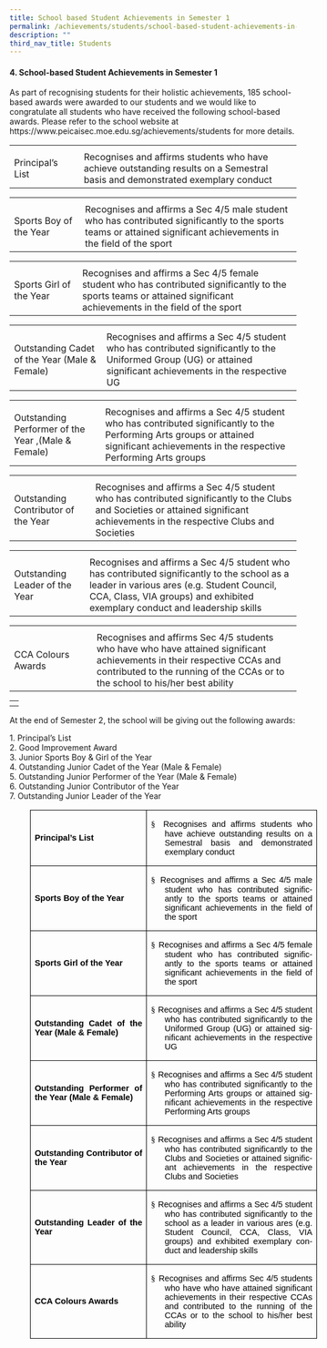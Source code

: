 ```yaml
---
title: School based Student Achievements in Semester 1
permalink: /achievements/students/school-based-student-achievements-in-semester-1/
description: ""
third_nav_title: Students
---
```

<p></p><h4>4.	School-based Student Achievements in Semester 1</h4><p></p>
<p> As part of recognising students for their holistic achievements, 185 school-based awards were awarded to our students and we would like to congratulate all students who have received the following school-based awards. Please refer to the school website at https://www.peicaisec.moe.edu.sg/achievements/students for more details. </p>
<table>
<tbody>
<tr>
<th style="text-align: left;"></th>
<th style="text-align: left;"></th>
</tr>
<tr>
<td style="text-align: left;">Principal’s List &nbsp;&nbsp;&nbsp;&nbsp;&nbsp;&nbsp;&nbsp;&nbsp;&nbsp;&nbsp;&nbsp;&nbsp;&nbsp;&nbsp;&nbsp;</td>
<td style="text-align: left;">Recognises and affirms students who have achieve outstanding results on a Semestral basis and demonstrated exemplary conduct</td>	
</tr>
</tbody></table>
<table>
<tbody>
<tr>
<th style="text-align: left;"></th>
<th style="text-align: left;"></th>
</tr>
<tr>
<td style="text-align: left;">Sports Boy of the Year&nbsp;&nbsp;&nbsp;&nbsp;&nbsp;&nbsp;&nbsp;&nbsp;&nbsp;&nbsp; </td>
<td style="text-align: left;">Recognises and affirms a Sec 4/5 male student who has contributed significantly to the sports teams or attained significant achievements in the field of the sport</td>
</tr>
</tbody></table>
<table>
<tbody>
<tr>
<th style="text-align: left;"></th>
<th style="text-align: left;"></th>
</tr>
<tr>
<td style="text-align: left;">Sports Girl of the Year&nbsp;&nbsp;&nbsp;&nbsp;&nbsp;&nbsp;&nbsp;&nbsp;&nbsp; </td>
<td style="text-align: left;">Recognises and affirms a Sec 4/5 female student who has contributed significantly to the sports teams or attained significant achievements in the field of the sport</td>
</tr>
</tbody></table>
<table>
<tbody>
<tr>
<th style="text-align: left;"></th>
<th style="text-align: left;"></th>
</tr>
<tr>
	<td style="text-align: left;">Outstanding Cadet of the Year (Male &amp; Female)&nbsp;&nbsp;&nbsp; </td>
<td style="text-align: left;">Recognises and affirms a Sec 4/5 student who has contributed significantly to the Uniformed Group (UG) or attained significant achievements in the respective UG</td>
</tr>
</tbody></table>
<table>
<tbody>
<tr>
<th style="text-align: left;"></th>
<th style="text-align: left;"></th>
</tr>
<tr>
	<td style="text-align: left;">Outstanding Performer of the Year ,(Male &amp; Female) </td>
<td style="text-align: left;">Recognises and affirms a Sec 4/5 student who has contributed significantly to the Performing Arts groups or attained significant achievements in the respective Performing Arts groups</td>
</tr>
</tbody></table>
<table>
<tbody>
<tr>
<th style="text-align: left;"></th>
<th style="text-align: left;"></th>
</tr>
<tr>
	<td style="text-align: left;">Outstanding Contributor of the Year</td>
<td style="text-align: left;">Recognises and affirms a Sec 4/5 student who has contributed significantly to the Clubs and Societies or attained significant achievements in the respective Clubs and Societies</td>
</tr>
</tbody></table>
<table>
<tbody>
<tr>
<th style="text-align: left;"></th>
<th style="text-align: left;"></th>
</tr>
<tr>
<td style="text-align: left;">Outstanding Leader of the Year</td>
<td style="text-align: left;">Recognises and affirms a Sec 4/5 student who has contributed significantly to the school as a leader in various ares (e.g. Student Council, CCA, Class, VIA groups) and exhibited exemplary conduct and leadership skills </td>
</tr>
</tbody></table>
<table>
<tbody>
<tr>
<th style="text-align: left;"></th>
<th style="text-align: left;"></th>
</tr>
<tr>
<td style="text-align: left;">CCA Colours Awards&nbsp;&nbsp;&nbsp;&nbsp;&nbsp;&nbsp;&nbsp;&nbsp;&nbsp;&nbsp;&nbsp;&nbsp;&nbsp;</td>
<td style="text-align: left;">Recognises and affirms Sec 4/5 students who have who have attained significant achievements in their respective CCAs and contributed to the running of the CCAs or to the school to his/her best ability</td>
</tr>
</tbody></table>
<table>
<tbody>
<tr>
<th style="text-align: left;"></th>
</tr>
<tr>
</tr>
</tbody></table>
<p>At the end of Semester 2, the school will be giving out the following awards:</p>
<p>1.	Principal’s List<br>
2.	Good Improvement Award<br>
3.	Junior Sports Boy &amp; Girl of the Year<br>
4.	Outstanding Junior Cadet of the Year (Male &amp; Female)<br>
5.	Outstanding Junior Performer of the Year (Male &amp; Female)<br>
6.	Outstanding Junior Contributor of the Year<br>
7.	Outstanding Junior Leader of the Year</p>

<table class="TableGrid1" border="1" cellspacing="0" cellpadding="0" style="margin-left:
 27.0pt;border-collapse:collapse;mso-table-layout-alt:fixed;border:none;
 mso-border-alt:solid windowtext .5pt;mso-yfti-tbllook:1184;mso-padding-alt:
 0in 5.4pt 0in 5.4pt"><tbody><tr style="mso-yfti-irow:0;mso-yfti-firstrow:yes;height:46.45pt"><td width="234" style="width:175.25pt;border:solid windowtext 1.0pt;mso-border-alt:
  solid windowtext .5pt;padding:0in 5.4pt 0in 5.4pt;height:46.45pt"><p class="MsoNormal" style="margin-top:12.0pt;margin-right:0in;margin-bottom:
  12.0pt;margin-left:0in;text-align:justify"><a name="_Hlk136868725"><b style="mso-bidi-font-weight:normal"><span style="font-size:11.0pt;font-family:
  &quot;Arial&quot;,sans-serif;mso-fareast-font-family:Arial;color:black;mso-ansi-language:
  EN-US">Principal’s List</span></b></a><span style="mso-bookmark:_Hlk136868725"><span style="font-size:11.0pt;font-family:&quot;Arial&quot;,sans-serif;mso-fareast-font-family:
  Arial;color:black;mso-ansi-language:EN-US;mso-bidi-font-weight:bold"></span></span></p></td><td width="357" style="width:267.75pt;border:solid windowtext 1.0pt;border-left:
  none;mso-border-left-alt:solid windowtext .5pt;mso-border-alt:solid windowtext .5pt;
  padding:0in 5.4pt 0in 5.4pt;height:46.45pt"><p class="MsoNormal" style="margin-left:17.85pt;mso-add-space:auto;text-align:
  justify;text-indent:-17.85pt;mso-list:l0 level1 lfo1"><span style="mso-bookmark:
  _Hlk136868725"><span style="font-size:11.0pt;font-family:
  Wingdings;mso-fareast-font-family:Wingdings;mso-bidi-font-family:Wingdings;
  color:black;mso-ansi-language:EN-US;mso-bidi-font-weight:bold"><span style="mso-list:Ignore">§<span style="font:7.0pt &quot;Times New Roman&quot;">&nbsp; </span></span></span><span style="font-size:11.0pt;font-family:&quot;Arial&quot;,sans-serif;mso-fareast-font-family:
  Arial;color:black;mso-ansi-language:EN-US;mso-bidi-font-weight:bold">Recognises and affirms students who have</span></span><span style="mso-bookmark:_Hlk136868725"><span style="font-size:11.0pt;font-family:&quot;Arial&quot;,sans-serif;mso-fareast-font-family:
  Arial;color:black;mso-ansi-language:EN-US"> achieve outstanding results on a Semestral basis and demonstrated exemplary conduct<span style="mso-bidi-font-weight:
  bold"></span></span></span></p></td></tr><tr style="mso-yfti-irow:1;height:56.35pt"><td width="234" style="width:175.25pt;border:solid windowtext 1.0pt;border-top:
  none;mso-border-top-alt:solid windowtext .5pt;mso-border-alt:solid windowtext .5pt;
  padding:0in 5.4pt 0in 5.4pt;height:56.35pt"><p class="MsoNormal" style="margin-top:12.0pt;margin-right:0in;margin-bottom:
  12.0pt;margin-left:0in;text-align:justify"><span style="mso-bookmark:_Hlk136868725"><b style="mso-bidi-font-weight:normal"><span style="font-size:11.0pt;font-family:
  &quot;Arial&quot;,sans-serif;mso-fareast-font-family:Arial;color:black;mso-ansi-language:
  EN-US">Sports Boy of the Year</span></b></span></p></td><td width="357" style="width:267.75pt;border-top:none;border-left:none;
  border-bottom:solid windowtext 1.0pt;border-right:solid windowtext 1.0pt;
  mso-border-top-alt:solid windowtext .5pt;mso-border-left-alt:solid windowtext .5pt;
  mso-border-alt:solid windowtext .5pt;padding:0in 5.4pt 0in 5.4pt;height:56.35pt"><p class="MsoNormal" style="margin-left:17.85pt;mso-add-space:auto;text-align:
  justify;text-indent:-17.85pt;mso-list:l0 level1 lfo1"><span style="mso-bookmark:
  _Hlk136868725"><span style="font-size:11.0pt;font-family:
  Wingdings;mso-fareast-font-family:Wingdings;mso-bidi-font-family:Wingdings;
  color:black;mso-ansi-language:EN-US"><span style="mso-list:Ignore">§<span style="font:7.0pt &quot;Times New Roman&quot;">&nbsp; </span></span></span><span style="font-size:11.0pt;font-family:&quot;Arial&quot;,sans-serif;mso-fareast-font-family:
  Arial;color:black;mso-ansi-language:EN-US;mso-bidi-font-weight:bold">Recognises and affirms a Sec 4/5 male student who has </span></span><span style="mso-bookmark:_Hlk136868725"><span lang="EN-SG" style="font-size:11.0pt;
  font-family:&quot;Arial&quot;,sans-serif;mso-fareast-font-family:Arial;color:black;
  mso-ansi-language:EN-SG;mso-bidi-font-weight:bold">contributed significantly to the sports teams or attained significant achievements in the field of the sport</span></span><span style="mso-bookmark:_Hlk136868725"><b style="mso-bidi-font-weight:normal"><span style="font-size:11.0pt;font-family:
  &quot;Arial&quot;,sans-serif;mso-fareast-font-family:Arial;color:black;mso-ansi-language:
  EN-US"></span></b></span></p></td></tr><tr style="mso-yfti-irow:2;height:55.75pt"><td width="234" style="width:175.25pt;border:solid windowtext 1.0pt;border-top:
  none;mso-border-top-alt:solid windowtext .5pt;mso-border-alt:solid windowtext .5pt;
  padding:0in 5.4pt 0in 5.4pt;height:55.75pt"><p class="MsoNormal" style="margin-top:12.0pt;margin-right:0in;margin-bottom:
  12.0pt;margin-left:0in;text-align:justify"><span style="mso-bookmark:_Hlk136868725"><b style="mso-bidi-font-weight:normal"><span style="font-size:11.0pt;font-family:
  &quot;Arial&quot;,sans-serif;mso-fareast-font-family:Arial;color:black;mso-ansi-language:
  EN-US">Sports Girl of the Year</span></b></span></p></td><td width="357" style="width:267.75pt;border-top:none;border-left:none;
  border-bottom:solid windowtext 1.0pt;border-right:solid windowtext 1.0pt;
  mso-border-top-alt:solid windowtext .5pt;mso-border-left-alt:solid windowtext .5pt;
  mso-border-alt:solid windowtext .5pt;padding:0in 5.4pt 0in 5.4pt;height:55.75pt"><p class="MsoNormal" style="margin-left:17.85pt;mso-add-space:auto;text-align:
  justify;text-indent:-17.85pt;mso-list:l0 level1 lfo1"><span style="mso-bookmark:
  _Hlk136868725"><span style="font-size:11.0pt;font-family:
  Wingdings;mso-fareast-font-family:Wingdings;mso-bidi-font-family:Wingdings;
  color:black;mso-ansi-language:EN-US"><span style="mso-list:Ignore">§<span style="font:7.0pt &quot;Times New Roman&quot;">&nbsp; </span></span></span><span style="font-size:11.0pt;font-family:&quot;Arial&quot;,sans-serif;mso-fareast-font-family:
  Arial;color:black;mso-ansi-language:EN-US;mso-bidi-font-weight:bold">Recognises and affirms a Sec 4/5 female student who has </span></span><span style="mso-bookmark:_Hlk136868725"><span lang="EN-SG" style="font-size:11.0pt;
  font-family:&quot;Arial&quot;,sans-serif;mso-fareast-font-family:Arial;color:black;
  mso-ansi-language:EN-SG;mso-bidi-font-weight:bold">contributed significantly to the sports teams or attained significant achievements in the field of the sport</span></span><span style="mso-bookmark:_Hlk136868725"><b style="mso-bidi-font-weight:normal"><span style="font-size:11.0pt;font-family:
  &quot;Arial&quot;,sans-serif;mso-fareast-font-family:Arial;color:black;mso-ansi-language:
  EN-US"></span></b></span></p></td></tr><tr style="mso-yfti-irow:3"><td width="234" style="width:175.25pt;border:solid windowtext 1.0pt;border-top:
  none;mso-border-top-alt:solid windowtext .5pt;mso-border-alt:solid windowtext .5pt;
  padding:0in 5.4pt 0in 5.4pt"><p class="MsoNormal" style="margin-top:12.0pt;margin-right:0in;margin-bottom:
  12.0pt;margin-left:0in;text-align:justify"><span style="mso-bookmark:_Hlk136868725"><b style="mso-bidi-font-weight:normal"><span style="font-size:11.0pt;font-family:
  &quot;Arial&quot;,sans-serif;mso-fareast-font-family:Arial;color:black;mso-ansi-language:
  EN-US">Outstanding Cadet of the Year (Male &amp; Female)</span></b></span></p></td><td width="357" style="width:267.75pt;border-top:none;border-left:none;
  border-bottom:solid windowtext 1.0pt;border-right:solid windowtext 1.0pt;
  mso-border-top-alt:solid windowtext .5pt;mso-border-left-alt:solid windowtext .5pt;
  mso-border-alt:solid windowtext .5pt;padding:0in 5.4pt 0in 5.4pt"><p class="MsoNormal" style="margin-left:17.85pt;mso-add-space:auto;text-align:
  justify;text-indent:-17.85pt;mso-list:l0 level1 lfo1"><span style="mso-bookmark:
  _Hlk136868725"><span style="font-size:11.0pt;font-family:
  Wingdings;mso-fareast-font-family:Wingdings;mso-bidi-font-family:Wingdings;
  color:black;mso-ansi-language:EN-US;mso-bidi-font-weight:bold"><span style="mso-list:Ignore">§<span style="font:7.0pt &quot;Times New Roman&quot;">&nbsp; </span></span></span><span style="font-size:11.0pt;font-family:&quot;Arial&quot;,sans-serif;mso-fareast-font-family:
  Arial;color:black;mso-ansi-language:EN-US;mso-bidi-font-weight:bold">Recognises and affirms a Sec 4/5 student who has </span></span><span style="mso-bookmark:
  _Hlk136868725"><span lang="EN-SG" style="font-size:11.0pt;font-family:&quot;Arial&quot;,sans-serif;
  mso-fareast-font-family:Arial;color:black;mso-ansi-language:EN-SG;mso-bidi-font-weight:
  bold">contributed significantly to the Uniformed Group (UG) or attained significant achievements in the respective UG</span></span><span style="mso-bookmark:_Hlk136868725"><span style="font-size:11.0pt;font-family:
  &quot;Arial&quot;,sans-serif;mso-fareast-font-family:Arial;color:black;mso-ansi-language:
  EN-US;mso-bidi-font-weight:bold"></span></span></p></td></tr><tr style="mso-yfti-irow:4;height:55.85pt"><td width="234" style="width:175.25pt;border:solid windowtext 1.0pt;border-top:
  none;mso-border-top-alt:solid windowtext .5pt;mso-border-alt:solid windowtext .5pt;
  padding:0in 5.4pt 0in 5.4pt;height:55.85pt"><p class="MsoNormal" style="margin-top:12.0pt;margin-right:0in;margin-bottom:
  12.0pt;margin-left:0in;text-align:justify"><span style="mso-bookmark:_Hlk136868725"><b style="mso-bidi-font-weight:normal"><span style="font-size:11.0pt;font-family:
  &quot;Arial&quot;,sans-serif;mso-fareast-font-family:Arial;color:black;mso-ansi-language:
  EN-US">Outstanding Performer of the Year (Male &amp; Female)</span></b></span></p></td><td width="357" style="width:267.75pt;border-top:none;border-left:none;
  border-bottom:solid windowtext 1.0pt;border-right:solid windowtext 1.0pt;
  mso-border-top-alt:solid windowtext .5pt;mso-border-left-alt:solid windowtext .5pt;
  mso-border-alt:solid windowtext .5pt;padding:0in 5.4pt 0in 5.4pt;height:55.85pt"><p class="MsoNormal" style="margin-left:17.85pt;mso-add-space:auto;text-align:
  justify;text-indent:-17.85pt;mso-list:l0 level1 lfo1"><span style="mso-bookmark:
  _Hlk136868725"><span style="font-size:11.0pt;font-family:
  Wingdings;mso-fareast-font-family:Wingdings;mso-bidi-font-family:Wingdings;
  color:black;mso-ansi-language:EN-US"><span style="mso-list:Ignore">§<span style="font:7.0pt &quot;Times New Roman&quot;">&nbsp; </span></span></span><span style="font-size:11.0pt;font-family:&quot;Arial&quot;,sans-serif;mso-fareast-font-family:
  Arial;color:black;mso-ansi-language:EN-US;mso-bidi-font-weight:bold">Recognises and affirms a Sec 4/5 student who has </span></span><span style="mso-bookmark:
  _Hlk136868725"><span lang="EN-SG" style="font-size:11.0pt;font-family:&quot;Arial&quot;,sans-serif;
  mso-fareast-font-family:Arial;color:black;mso-ansi-language:EN-SG;mso-bidi-font-weight:
  bold">contributed significantly to the Performing Arts groups or attained significant achievements in the respective Performing Arts groups</span></span><span style="mso-bookmark:_Hlk136868725"><b style="mso-bidi-font-weight:normal"><span style="font-size:11.0pt;font-family:&quot;Arial&quot;,sans-serif;mso-fareast-font-family:
  Arial;color:black;mso-ansi-language:EN-US"></span></b></span></p></td></tr><tr style="mso-yfti-irow:5;height:55.95pt"><td width="234" style="width:175.25pt;border:solid windowtext 1.0pt;border-top:
  none;mso-border-top-alt:solid windowtext .5pt;mso-border-alt:solid windowtext .5pt;
  padding:0in 5.4pt 0in 5.4pt;height:55.95pt"><p class="MsoNormal" style="margin-top:12.0pt;margin-right:0in;margin-bottom:
  12.0pt;margin-left:0in;text-align:justify"><span style="mso-bookmark:_Hlk136868725"><b style="mso-bidi-font-weight:normal"><span style="font-size:11.0pt;font-family:
  &quot;Arial&quot;,sans-serif;mso-fareast-font-family:Arial;color:black;mso-ansi-language:
  EN-US">Outstanding Contributor of the Year</span></b></span></p></td><td width="357" style="width:267.75pt;border-top:none;border-left:none;
  border-bottom:solid windowtext 1.0pt;border-right:solid windowtext 1.0pt;
  mso-border-top-alt:solid windowtext .5pt;mso-border-left-alt:solid windowtext .5pt;
  mso-border-alt:solid windowtext .5pt;padding:0in 5.4pt 0in 5.4pt;height:55.95pt"><p class="MsoNormal" style="margin-left:17.85pt;mso-add-space:auto;text-align:
  justify;text-indent:-17.85pt;mso-list:l0 level1 lfo1"><span style="mso-bookmark:
  _Hlk136868725"><span style="font-size:11.0pt;font-family:
  Wingdings;mso-fareast-font-family:Wingdings;mso-bidi-font-family:Wingdings;
  color:black;mso-ansi-language:EN-US"><span style="mso-list:Ignore">§<span style="font:7.0pt &quot;Times New Roman&quot;">&nbsp; </span></span></span><span style="font-size:11.0pt;font-family:&quot;Arial&quot;,sans-serif;mso-fareast-font-family:
  Arial;color:black;mso-ansi-language:EN-US;mso-bidi-font-weight:bold">Recognises and affirms a Sec 4/5 student who has </span></span><span style="mso-bookmark:
  _Hlk136868725"><span lang="EN-SG" style="font-size:11.0pt;font-family:&quot;Arial&quot;,sans-serif;
  mso-fareast-font-family:Arial;color:black;mso-ansi-language:EN-SG;mso-bidi-font-weight:
  bold">contributed significantly to the Clubs and Societies or attained significant achievements in the respective Clubs and Societies</span></span><span style="mso-bookmark:_Hlk136868725"><b style="mso-bidi-font-weight:normal"><span style="font-size:11.0pt;font-family:&quot;Arial&quot;,sans-serif;mso-fareast-font-family:
  Arial;color:black;mso-ansi-language:EN-US"></span></b></span></p></td></tr><tr style="mso-yfti-irow:6;height:70.9pt"><td width="234" style="width:175.25pt;border:solid windowtext 1.0pt;border-top:
  none;mso-border-top-alt:solid windowtext .5pt;mso-border-alt:solid windowtext .5pt;
  padding:0in 5.4pt 0in 5.4pt;height:70.9pt"><p class="MsoNormal" style="margin-top:12.0pt;margin-right:0in;margin-bottom:
  12.0pt;margin-left:0in;text-align:justify"><span style="mso-bookmark:_Hlk136868725"><b style="mso-bidi-font-weight:normal"><span style="font-size:11.0pt;font-family:
  &quot;Arial&quot;,sans-serif;mso-fareast-font-family:Arial;color:black;mso-ansi-language:
  EN-US">Outstanding Leader of the Year</span></b></span></p></td><td width="357" style="width:267.75pt;border-top:none;border-left:none;
  border-bottom:solid windowtext 1.0pt;border-right:solid windowtext 1.0pt;
  mso-border-top-alt:solid windowtext .5pt;mso-border-left-alt:solid windowtext .5pt;
  mso-border-alt:solid windowtext .5pt;padding:0in 5.4pt 0in 5.4pt;height:70.9pt"><p class="MsoNormal" style="margin-left:17.85pt;mso-add-space:auto;text-align:
  justify;text-indent:-17.85pt;mso-list:l0 level1 lfo1"><span style="mso-bookmark:
  _Hlk136868725"><span style="font-size:11.0pt;font-family:
  Wingdings;mso-fareast-font-family:Wingdings;mso-bidi-font-family:Wingdings;
  color:black;mso-ansi-language:EN-US"><span style="mso-list:Ignore">§<span style="font:7.0pt &quot;Times New Roman&quot;">&nbsp; </span></span></span><span style="font-size:11.0pt;font-family:&quot;Arial&quot;,sans-serif;mso-fareast-font-family:
  Arial;color:black;mso-ansi-language:EN-US;mso-bidi-font-weight:bold">Recognises and affirms a Sec 4/5 student who has </span></span><span style="mso-bookmark:
  _Hlk136868725"><span lang="EN-SG" style="font-size:11.0pt;font-family:&quot;Arial&quot;,sans-serif;
  mso-fareast-font-family:Arial;color:black;mso-ansi-language:EN-SG;mso-bidi-font-weight:
  bold">contributed significantly to the school as a leader in various ares (e.g. Student Council, CCA, Class, VIA groups) and exhibited exemplary conduct and leadership skills</span></span><span style="mso-bookmark:_Hlk136868725"><b style="mso-bidi-font-weight:normal"><span style="font-size:11.0pt;font-family:
  &quot;Arial&quot;,sans-serif;mso-fareast-font-family:Arial;color:black;mso-ansi-language:
  EN-US"></span></b></span></p></td></tr><tr style="mso-yfti-irow:7;mso-yfti-lastrow:yes;height:70.5pt"><td width="234" style="width:175.25pt;border:solid windowtext 1.0pt;border-top:
  none;mso-border-top-alt:solid windowtext .5pt;mso-border-alt:solid windowtext .5pt;
  padding:0in 5.4pt 0in 5.4pt;height:70.5pt"><p class="MsoNormal" style="margin-top:12.0pt;margin-right:0in;margin-bottom:
  12.0pt;margin-left:0in;text-align:justify"><span style="mso-bookmark:_Hlk136868725"><b style="mso-bidi-font-weight:normal"><span style="font-size:11.0pt;font-family:
  &quot;Arial&quot;,sans-serif;mso-fareast-font-family:Arial;color:black;mso-ansi-language:
  EN-US">CCA Colours Awards</span></b></span></p></td><td width="357" style="width:267.75pt;border-top:none;border-left:none;
  border-bottom:solid windowtext 1.0pt;border-right:solid windowtext 1.0pt;
  mso-border-top-alt:solid windowtext .5pt;mso-border-left-alt:solid windowtext .5pt;
  mso-border-alt:solid windowtext .5pt;padding:0in 5.4pt 0in 5.4pt;height:70.5pt"><p class="MsoNormal" style="margin-left:17.85pt;mso-add-space:auto;text-align:
  justify;text-indent:-17.85pt;mso-list:l0 level1 lfo1"><span style="mso-bookmark:
  _Hlk136868725"><span style="font-size:11.0pt;font-family:
  Wingdings;mso-fareast-font-family:Wingdings;mso-bidi-font-family:Wingdings;
  color:black;mso-ansi-language:EN-US;mso-bidi-font-weight:bold"><span style="mso-list:Ignore">§<span style="font:7.0pt &quot;Times New Roman&quot;">&nbsp; </span></span></span><span style="font-size:11.0pt;font-family:&quot;Arial&quot;,sans-serif;mso-fareast-font-family:
  Arial;color:black;mso-ansi-language:EN-US;mso-bidi-font-weight:bold">Recognises and affirms Sec 4/5 students who have </span></span><span style="mso-bookmark:
  _Hlk136868725"><span lang="EN-SG" style="font-size:11.0pt;font-family:&quot;Arial&quot;,sans-serif;
  mso-fareast-font-family:Arial;color:black;mso-ansi-language:EN-SG;mso-bidi-font-weight:
  bold">who have attained significant achievements in their respective CCAs and contributed to the running of the CCAs or to the school to his/her best ability</span></span><span style="mso-bookmark:_Hlk136868725"><span style="font-size:11.0pt;font-family:&quot;Arial&quot;,sans-serif;mso-fareast-font-family:
  Arial;color:black;mso-ansi-language:EN-US;mso-bidi-font-weight:bold"></span></span></p></td></tr></tbody></table>